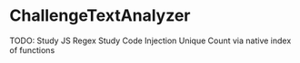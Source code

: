 # ChallengeTextAnalyzer
TODO:
Study JS Regex
Study Code Injection
Unique Count via native index of functions
